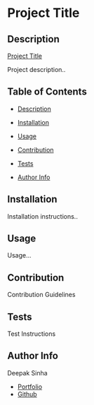 # Project Title  

## Description 
[Project Title](https://dee-here.github.io/space-jam-x/)  

Project description..  


## Table of Contents  
- [Description](#description)

- [Installation](#installation)  
- [Usage](#usage)  
- [Contribution](#contribution)  
- [Tests](#tests)  
- [Author Info](#author-info)  


## Installation 
Installation instructions..  

## Usage
Usage...  

## Contribution
Contribution Guidelines  

## Tests
Test Instructions  

## Author Info

Deepak Sinha
  
* [Portfolio](https://dee-here.github.io/portfolio/)
* [Github](https://github.com/dee-here)  
